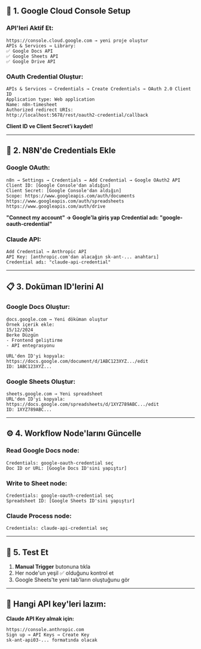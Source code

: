 ## 🔧 **1. Google Cloud Console Setup**

### API'leri Aktif Et:
```
https://console.cloud.google.com → yeni proje oluştur
APIs & Services → Library:
✅ Google Docs API
✅ Google Sheets API  
✅ Google Drive API
```

### OAuth Credential Oluştur:
```
APIs & Services → Credentials → Create Credentials → OAuth 2.0 Client ID
Application type: Web application
Name: n8n-timesheet
Authorized redirect URIs: 
http://localhost:5678/rest/oauth2-credential/callback
```
**Client ID ve Client Secret'i kaydet!**

---

## 🔑 **2. N8N'de Credentials Ekle**

### Google OAuth:
```
n8n → Settings → Credentials → Add Credential → Google OAuth2 API
Client ID: [Google Console'dan aldığın]
Client Secret: [Google Console'dan aldığın]
Scope: https://www.googleapis.com/auth/documents https://www.googleapis.com/auth/spreadsheets https://www.googleapis.com/auth/drive
```
**"Connect my account" → Google'la giriş yap**
**Credential adı: "google-oauth-credential"**

### Claude API:
```
Add Credential → Anthropic API
API Key: [anthropic.com'dan alacağın sk-ant-... anahtarı]
Credential adı: "claude-api-credential"
```

---

## 📋 **3. Doküman ID'lerini Al**

### Google Docs Oluştur:
```
docs.google.com → Yeni döküman oluştur
Örnek içerik ekle:
15/12/2024
Berke Düzgün
- Frontend geliştirme
- API entegrasyonu

URL'den ID'yi kopyala:
https://docs.google.com/document/d/1ABC123XYZ.../edit
ID: 1ABC123XYZ...
```

### Google Sheets Oluştur:
```
sheets.google.com → Yeni spreadsheet
URL'den ID'yi kopyala:
https://docs.google.com/spreadsheets/d/1XYZ789ABC.../edit
ID: 1XYZ789ABC...
```

---

## ⚙️ **4. Workflow Node'larını Güncelle**

### Read Google Docs node:
```
Credentials: google-oauth-credential seç
Doc ID or URL: [Google Docs ID'sini yapıştır]
```

### Write to Sheet node:
```
Credentials: google-oauth-credential seç  
Spreadsheet ID: [Google Sheets ID'sini yapıştır]
```

### Claude Process node:
```
Credentials: claude-api-credential seç
```

---

## 🧪 **5. Test Et**

1. **Manual Trigger** butonuna tıkla
2. Her node'un yeşil ✅ olduğunu kontrol et
3. Google Sheets'te yeni tab'ların oluştuğunu gör

---

## 🔗 **Hangi API key'leri lazım:**

**Claude API Key almak için:**
```
https://console.anthropic.com
Sign up → API Keys → Create Key
sk-ant-api03-... formatında olacak
```

